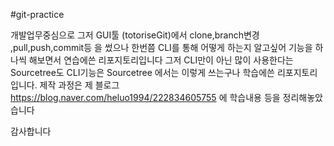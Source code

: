 #git-practice


개발업무중심으로 그저 GUI툴 (totoriseGit)에서 clone,branch변경 ,pull,push,commit등 을 썼으나
한번쯤 CLI를 통해 어떻게 하는지 알고싶어 기능을 하나씩 해보면서 연습에쓴 리포지토리입니다
그저 CLI만이 아닌 많이 사용한다는 Sourcetree도 CLI기능은 Sourcetree 에서는 이렇게 쓰는구나 학습에쓴 
리포지토리입니다.
제작 과정은 제 블로그 https://blog.naver.com/heluo1994/222834605755 에 학습내용 등을 정리해놓았습니다

감사합니다